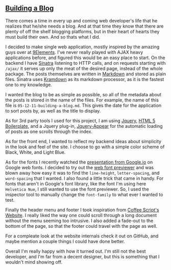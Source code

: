 [Building a Blog](/posts/05/12/11/building-a-blog)
----------------

There comes a time in every up and coming web developer's life that he realizes
that he/she needs a blog.  And at that time they know that there are plenty of
off the shelf blogging platforms, but in their heart of hearts they must build
their own. And so thats what I did.

I decided to make single web application, mostly inspired by the amazing guys
over at [9Elements](http://www.9elements.com/). I've never really played with
AJAX heavy applications before, and figured this would be an easy place to
start. On the backend I have [Sinatra](www.sinatrarb.com/) listening to HTTP
calls, and on requests starting with `/ajax/` it serves up only the meat of the
desired page, instead of the whole package.  The posts themselves are written in
[Markdown](http://daringfireball.net/projects/markdown/) and stored as plain
files. Sinatra uses [Kramdown](http://kramdown.rubyforge.org/) as its markdown
processor, as it is the fastest one to my knowledge.

I wanted the blog to be as simple as possible, so all of the metadata about the
posts is stored in the name of the files.  For example, the name of this file
is `05-12-11-building-a-blog.md`.  This gives the date for the application to
sort posts by, as well as the title to display.

As for 3rd party tools I used for this project, I am using [Jquery](http://jquery.com/),
[HTML 5 Boilerplate](http://html5boilerplate.com/), and a Jquery plug-in,
[Jquery-Appear](http://code.google.com/p/jquery-appear/) for the automatic
loading of posts as one scrolls through the index.

As for the front end, I wanted to reflect my backend ideas about simplicity in
the look and feel of the site. I choose to go with a simple color scheme of
Black, White, and Light Blue. 

As for the fonts I recently watched the
[presentation from Google.io](http://www.youtube.com/watch?v=QTX1lU97z08) on
Google web fonts. I decided to try out the [web font previewer](http://www.google.com/webfonts/preview) 
and was blown away how easy it was to find the `line-height`, `letter-spacing`, and
`word-spacing` that I wanted. I also found a little trick that came in handy.
For fonts that aren't in Google's font library, like the font I'm using here
`Helvetica Nue`, I still wanted to use the font previewer.  So, I used the
inspector tool to manually change the `font-family` to what ever I wanted to
test.

Finally the header menu and footer I took inspiration from [Coffee Script's
Website](http://jashkenas.github.com/coffee-script/). I really liked the way
one could scroll through a long document without the menu seeming too
intrusive.  I also added a fade-out to the bottom of the page, so that the
footer could travel with the page as well.


For a compleate look at the website internals check it out on GitHub, and maybe
mention a couple things I could have done better.  

Overall I'm really happy with how it turned out.  I'm still not the best
developer, and I'm far from a decent designer, but this is something that
I wouldn't mind showing off.
